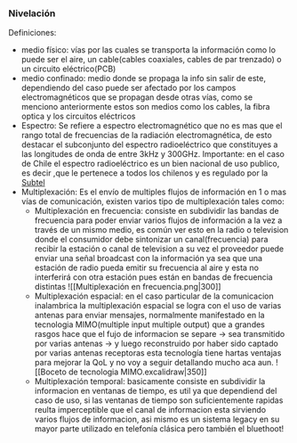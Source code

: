 ### Nivelación
Definiciones:

- medio físico:
	vías por las cuales se transporta la información como lo puede ser el aire, un cable(cables coaxiales, cables de par trenzado) o un circuito eléctrico(PCB)
- medio confinado:
	medio donde se propaga la info sin salir de este, dependiendo del caso puede ser afectado por los campos electromagnéticos que se propagan desde otras vías, como se menciono anteriormente estos son medios como los cables, la fibra optica y los circuitos eléctricos
- Espectro:
	Se refiere a espectro electromagnético que no es mas que el rango total de frecuencias de la radiación electromagnética, de esto destacar el subconjunto del espectro radioeléctrico que constituyes a las longitudes de onda de entre 3kHz y 300GHz. Importante: en el caso de Chile el espectro radioeléctrico es un bien nacional de uso publico, es decir ,que le pertenece a todos los chilenos y es regulado por la [Subtel](https://www.subtel.gob.cl/)
- Multiplexación: 
	Es el envío de multiples flujos de información en 1 o mas vías de comunicación, existen varios tipo de multiplexación tales como:
	- Multiplexación en frecuencia: consiste en subdividir las bandas de frecuencia para poder enviar varios flujos de información a la vez a través de un mismo medio, es común ver esto en la radio o television donde el consumidor debe sintonizar un canal(frecuencia) para recibir la estación o canal de television a su vez el proveedor puede enviar una señal broadcast con la información ya sea que una estación de radio pueda emitir su frecuencia al aire y esta no interferirá con otra estación pues están en bandas de frecuencia distintas
	![[Multiplexación en frecuencia.png|300]]
	- Multiplexación espacial: en el caso particular de la comunicacion inalambrica la multiplexación espacial se logra con el uso de varias antenas para enviar mensajes, normalmente manifestado en la tecnologia MIMO(multiple input multiple output) que a grandes rasgos hace que el fujo de informacion se separe -> sea transmitido por varias antenas -> y luego reconstruido por haber sido captado por varias antenas receptoras esta tecnología tiene hartas ventajas para mejorar la QoL y no voy a seguir detallando mucho aca aun.
		![[Boceto de tecnologia MIMO.excalidraw|350]]
	- Multiplexación temporal: basicamente consiste en subdividir la informacion en ventanas de tiempo, es util ya que dependiend del caso de uso, si las ventanas de tiempo son suficientemente rapidas reulta imperceptible que el canal de informacion esta sirviendo varios flujos de informacion, asi mismo es un sistema legacy en su mayor parte utilizado en telefonía clásica pero también el bluethoot!